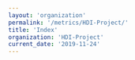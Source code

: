 ```yaml
---
layout: 'organization'
permalink: '/metrics/HDI-Project/'
title: 'Index'
organization: 'HDI-Project'
current_date: '2019-11-24'
---
```

